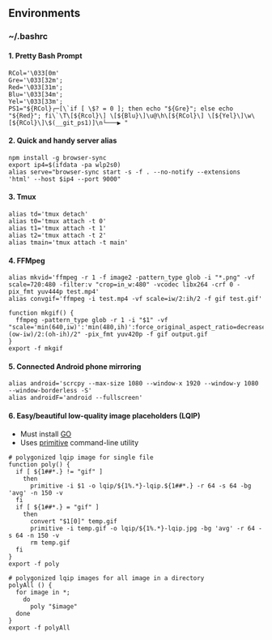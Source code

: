 ## Environments

### ~/.bashrc

#### 1. Pretty Bash Prompt 

```
RCol='\033[0m'
Gre='\033[32m';
Red='\033[31m';
Blu='\033[34m';
Yel='\033[33m';
PS1="${RCol}┌─[\`if [ \$? = 0 ]; then echo "${Gre}"; else echo "${Red}"; fi\`\T\[${Rcol}\] \[${Blu}\]\u@\h\[${RCol}\] \[${Yel}\]\w\[${RCol}\]\$(__git_ps1)]\n└───▶ "
```

#### 2. Quick and handy server alias 

```
npm install -g browser-sync
export ip4=$(ifdata -pa wlp2s0)
alias serve="browser-sync start -s -f . --no-notify --extensions 'html' --host $ip4 --port 9000"
```

#### 3. Tmux 

```
alias td='tmux detach'
alias t0='tmux attach -t 0'
alias t1='tmux attach -t 1'
alias t2='tmux attach -t 2'
alias tmain='tmux attach -t main'
```

#### 4. FFMpeg 

```
alias mkvid='ffmpeg -r 1 -f image2 -pattern_type glob -i "*.png" -vf scale=720:480 -filter:v "crop=in_w:480" -vcodec libx264 -crf 0 -pix_fmt yuv444p test.mp4'
alias convgif='ffmpeg -i test.mp4 -vf scale=iw/2:ih/2 -f gif test.gif'
```

```
function mkgif() {
  ffmpeg -pattern_type glob -r 1 -i "$1" -vf "scale='min(640,iw)':'min(480,ih)':force_original_aspect_ratio=decrease,pad=640:480:(ow-iw)/2:(oh-ih)/2" -pix_fmt yuv420p -f gif output.gif
}
export -f mkgif
```

#### 5. Connected Android phone mirroring 

```
alias android='scrcpy --max-size 1080 --window-x 1920 --window-y 1080 --window-borderless -S'
alias androidF='android --fullscreen'
```

#### 6. Easy/beautiful low-quality image placeholders (LQIP) 

- Must install [GO](https://medium.com/better-programming/install-go-1-11-on-ubuntu-18-04-16-04-lts-8c098c503c5f) 
- Uses [primitive](https://github.com/fogleman/primitive) command-line utility 

```
# polygonized lqip image for single file
function poly() {
  if [ ${1##*.} != "gif" ]
    then
      primitive -i $1 -o lqip/${1%.*}-lqip.${1##*.} -r 64 -s 64 -bg 'avg' -n 150 -v
  fi
  if [ ${1##*.} = "gif" ]
    then
      convert "$1[0]" temp.gif
      primitive -i temp.gif -o lqip/${1%.*}-lqip.jpg -bg 'avg' -r 64 -s 64 -n 150 -v
      rm temp.gif
  fi
}
export -f poly
```

```
# polygonized lqip images for all image in a directory
polyAll () {
  for image in *;
    do
      poly "$image"
  done
}
export -f polyAll
```

